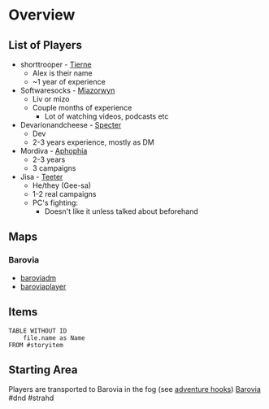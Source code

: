 # Overview
## List of Players
- shorttrooper - [Tierne](Player_Characters/Tierne.md)
	- Alex is their name
	- ~1 year of experience
- Softwaresocks - [Miazorwyn](Player_Characters/Miazorwyn.md)
	- Liv or mizo
	- Couple months of experience
		- Lot of watching videos, podcasts etc
- Devarionandcheese - [Specter](Player_Characters/Specter.md)
	- Dev
	- 2-3 years experience, mostly as DM
- Mordiva - [Aphophia](Player_Characters/Aphophia.md)
	- 2-3 years
	- 3 campaigns
- Jisa - [Teeter](Player_Characters/Teeter.md)
	- He/they (Gee-sa)
	- 1-2 real campaigns
	- PC's fighting:
		- Doesn't like it unless talked about beforehand

## Maps
### Barovia
- [baroviadm](Barovia/baroviadm.jpg)
- [baroviaplayer](Barovia/baroviaplayer.jpg)

## Items
```dataview
TABLE WITHOUT ID
	file.name as Name
FROM #storyitem
```
## Starting Area
Players are transported to Barovia in the fog (see [adventure hooks](https://www.dndbeyond.com/sources/cos/into-the-mists#AdventureHooks))
[Barovia](Barovia/Barovia.md)
#dnd #strahd 